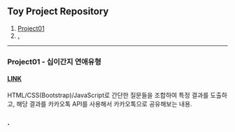 ## Toy Project Repository
1. [Project01](#Project01)
2. [.](#.)
---
### Project01 - 십이간지 연애유형
#### [LINK](https://lsj-web-project-01.netlify.app/)
  HTML/CSS(Bootstrap)/JavaScript로 간단한 질문들을 조합하여 특정 결과를 도출하고, 해당 결과를 카카오톡 API를 사용해서 카카오톡으로 공유해보는 내용.

### .
